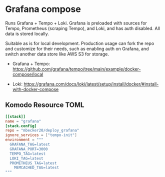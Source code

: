 # Grafana compose

Runs Grafana + Tempo + Loki. Grafana is preloaded with sources for Tempo, Prometheus (scraping Tempo), and Loki, and has auth disabled. All data is stored locally.

Suitable as is for local development. Production usage can fork the repo and customize for their needs, such as enabling auth on Grafana, and switch another data store like AWS S3 for storage.

- Grafana + Tempo: https://github.com/grafana/tempo/tree/main/example/docker-compose/local

- Loki: https://grafana.com/docs/loki/latest/setup/install/docker/#install-with-docker-compose

## Komodo Resource TOML

```toml
[[stack]]
name = "grafana"
[stack.config]
repo = "mbecker20/deploy_grafana"
ignore_services = ["tempo-init"]
environment = """
  GRAFANA_TAG=latest
  GRAFANA_PORT=3000
  TEMPO_TAG=latest
  LOKI_TAG=latest
  PROMETHEUS_TAG=latest
	MEMCACHED_TAG=latest
"""
```
